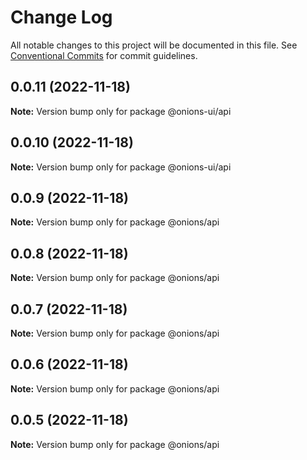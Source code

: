 # Change Log

All notable changes to this project will be documented in this file.
See [Conventional Commits](https://conventionalcommits.org) for commit guidelines.

## 0.0.11 (2022-11-18)

**Note:** Version bump only for package @onions-ui/api





## 0.0.10 (2022-11-18)

**Note:** Version bump only for package @onions-ui/api





## 0.0.9 (2022-11-18)

**Note:** Version bump only for package @onions/api





## 0.0.8 (2022-11-18)

**Note:** Version bump only for package @onions/api





## 0.0.7 (2022-11-18)

**Note:** Version bump only for package @onions/api





## 0.0.6 (2022-11-18)

**Note:** Version bump only for package @onions/api





## 0.0.5 (2022-11-18)

**Note:** Version bump only for package @onions/api
